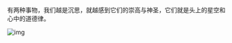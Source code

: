  有两种事物，我们越是沉思，就越感到它们的崇高与神圣，它们就是头上的星空和心中的道德律。

![img](https://cdn.jsdelivr.net/gh/icesky1stm/icesky1stm/starrysky.jpg)
